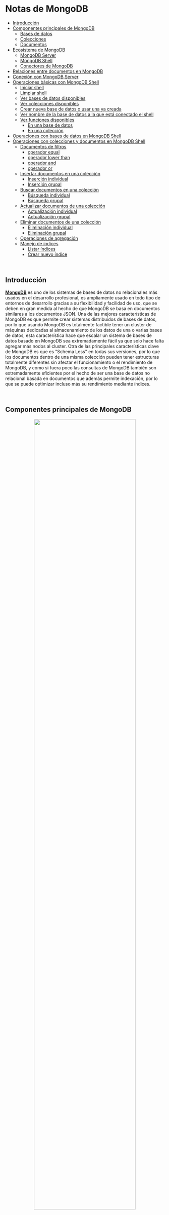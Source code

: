 # Notas de MongoDB

- [Introducción](#introducción)
- [Componentes principales de MongoDB](#componentes-principales-de-mongodb)
  - [Bases de datos](#bases-de-datos)
  - [Colecciones](#colecciones)
  - [Documentos](#documentos)
- [Ecosistema de MongoDB](#ecosistema-de-mongodb)
  - [MongoDB Server](#mongodb-server)
  - [MongoDB Shell](#mongodb-shell)
  - [Conectores de MongoDB](#conectores-de-mongodb)
- [Relaciones entre documentos en MongoDB](#relaciones-entre-documentos-en-mongodb)
- [Conexión con MongoDB Server](#conexión-con-mongodb-server)
- [Operaciones básicas con MongoDB Shell](#operaciones-básicas-con-mongodb-shell)
  - [Iniciar shell](#iniciar-shell)
  - [Limpiar shell](#limpiar-shell)
  - [Ver bases de datos disponibles](#ver-bases-de-datos-disponibles)
  - [Ver colecciones disponibles](#ver-colecciones-disponibles)
  - [Crear nueva base de datos o usar una ya creada](#crear-nueva-base-de-datos-o-usar-una-ya-creada)
  - [Ver nombre de la base de datos a la que está conectado el shell](#ver-nombre-de-la-base-de-datos-a-la-que-está-conectado-el-shell)
  - [Ver funciones disponibles](#ver-funciones-disponibles)
    - [En una base de datos](#en-una-base-de-datos)
    - [En una colección](#en-una-colección)
- [Operaciones con bases de datos en MongoDB Shell](#operaciones-con-bases-de-datos-en-mongodb-shell)
- [Operaciones con colecciones y documentos en MongoDB Shell](#operaciones-con-colecciones-y-documentos-en-mongodb-shell)
  - [Documentos de filtros](#documentos-de-filtros)
    - [operador equal](#operador-equal)
    - [operador lower than](#operador-lower-than)
    - [operador and](#operador-and)
    - [operador or](#operador-or)
  - [Insertar documentos en una colección](#insertar-documentos-en-una-colección)
    - [Inserción individual](#inserción-individual)
    - [Inserción grupal](#inserción-grupal)
  - [Buscar documentos en una colección](#buscar-documentos-en-una-colección)
    - [Búsqueda individual](#búsqueda-individual)
    - [Búsqueda grupal](#búsqueda-grupal)
  - [Actualizar documentos de una colección](#actualizar-documentos-de-una-colección)
    - [Actualización individual](#actualización-individual)
    - [Actualización grupal](#actualización-grupal)
  - [Eliminar documentos de una colección](#eliminar-documentos-de-una-colección)
    - [Eliminación individual](#eliminación-individual)
    - [Eliminación grupal](#eliminación-grupal)
  - [Operaciones de agregación](#operaciones-de-agregación)
  - [Manejo de índices](#manejo-de-índices)
    - [Listar índices](#listar-índices)
    - [Crear nuevo índice](#crear-nuevo-índice)

<br>

## Introducción

[**MongoDB**](https://docs.mongodb.com/) es uno de los sistemas de bases de datos no relacionales más usados en el desarrollo profesional, es ampliamente usado en todo tipo de entornos de desarrollo gracias a su flexibilidad y facilidad de uso, que se deben en gran medida al hecho de que MongoDB se basa en documentos similares a los documentos JSON. Una de las mejores características de MongoDB es que permite crear sistemas distribuidos de bases de datos, por lo que usando MongoDB es totalmente factible tener un cluster de máquinas dedicadas al almacenamiento de los datos de una o varias bases de datos, esta característica hace que escalar un sistema de bases de datos basado en MongoDB sea extremadamente fácil ya que solo hace falta agregar más nodos al cluster. Otra de las principales características clave de MongoDB es que es "Schema Less" en todas sus versiones, por lo que los documentos dentro de una misma colección pueden tener estructuras totalmente diferentes sin afectar el funcionamiento o el rendimiento de MongoDB, y como si fuera poco las consultas de MongoDB también son extremadamente eficientes por el hecho de ser una base de datos no relacional basada en documentos que además permite indexación, por lo que se puede optimizar incluso más su rendimiento mediante índices.

<br>

## Componentes principales de MongoDB

<p align="center">
<img src="imagenes/notas_de_mongodb/componentes_de_mongodb.svg" width="80%" height="auto"/>
</p>

<br>

### Bases de datos

Las [**bases de datos**](https://docs.mongodb.com/manual/core/databases-and-collections/#databases) en MongoDB son los espacios de almacenamiento como tal en los que se guardan las colecciones, cada base de datos tiene su propio archivo dentro del sistema de archivos del host en el que se ejecuta MongoDB, además en un cluster de MongoDB Atlas pueden haber múltiples bases de datos distribuidas o replicadas entre los diferentes nodos del cluster.

<br>

### Colecciones

Las [**colecciones**](https://docs.mongodb.com/manual/core/databases-and-collections/#collections) en MongoDB son agrupaciones de documentos, son equivalentes a las tablas de las bases de datos relacionales y además en el caso de MongoDB no se imponen esquemas fijos que deban seguir los documentos una misma colección.

<br>

### Documentos

Los [**documentos**](https://docs.mongodb.com/manual/core/document/) en MongoDB son registros dentro de cada colección, la estructura de los documentos de MongoDB es similar a la de los documentos JSON, pero en realidad son documentos BSON, que son documentos JSON binarios, usar BSON hace fácil entender la estructura de cada documento y además permite almacenar una gran variedad de tipos de datos gracias a la cantidad de formatos que soporta BSON. Los documentos además son la unidad más básica dentro de MongoDB y no pueden ser mayores a 16 megabytes.

<br>

## Ecosistema de MongoDB

<p align="center">
<img src="imagenes/notas_de_mongodb/ecosistema_mongodb.svg" width="80%" height="auto"/>
</p>

<br>

### MongoDB Server

El servidor de MongoDB es el servidor encargado de gestionar las bases de datos como tal, sus principales funciones son almacenar las bases de datos en el sistema de archivos del host, mantener disponibles las bases de datos y realizar el cruce de datos y la entrega de resultados de todas las peticiones que se le hagan. Al igual que la gran mayoría del software de código abierto el servidor de MongoDB tiene dos versiones, una versión community y una enterprise, con la diferencia de que la versión enterprise gana algunas características adicionales respecto a la versión community.

<br>

### MongoDB Shell

Es shell de MongoDB es el shell con la que se interactúa de forma directa con el servidor de MongoDB.

<br>

### Conectores de MongoDB

Los conectores de MongoDB son todas las [**bibliotecas**](https://docs.mongodb.com/drivers/) dentro de los diferentes lenguajes de programación que se usan para interactuar con el servidor de MongoDB.

<br>

## Relaciones entre documentos en MongoDB

En MongoDB y en el resto de sistemas de bases de datos no relacionales basadas en documentos suele haber solo dos formas para expresar las relaciones entre documentos, usando documentos anidados o usando referencias dentro de un documento a otro documento. Los documentos anidados suelen usarse en relaciones **uno a uno**, ya que se aprovecha más la estructura de las bases de datos no relacionales para hacer solo un scan. Si la relación es de **uno a muchos** lo adecuado es usar referencias si el documento que se va a relacionar va a estar actualizándose constantemente, ya que de esta forma las actualizaciones pueden hacerse en un solo documento y los cambios se verán reflejados en todos los documentos con los que está relacionado, usar referencias hace más lentas las búsquedas ya que no se aprovecha la estructura no relacional de MongoDB, razón por la cual hace falta hacer más de un scan a cambio de facilitar la actualización de los documentos relacionados y optimizar el almacenamiento, sin embargo es lo ideal en este tipo de escenarios. Si por el contrario el documento que se va a relacionar en una relación **uno a muchos** no se va a actualizar de forma constante se puede anidar simplemente como una copia dentro de cada documento con el que se relaciona sí no importa el almacenamiento, ya que de nuevo, de esta forma se aprovecha más la estructura de las bases de datos no relacionales para hacer un solo scan.

Ejemplo de documento anidado:

```JSON
{
    "nombre": "Pedro",
    "apellido": "Perez",
    "lugar_residencia": {
        "ciudad": "Bogotá",
        "departamento": "Cundinamarca",
        "direccion": "Calle 175 #64-11"
    },
    "edad": 36
}
```

Ejemplo de múltiples documentos anidados:

```JSON
{
    "nombre": "Pedro",
    "apellido": "Perez",
    "lugar_residencia": [
        {
            "ciudad": "Bogotá",
            "departamento": "Cundinamarca",
            "direccion": "Calle 175 #64-11"
        },
        {
            "ciudad": "Neiva",
            "departamento": "Huila",
            "direccion": "Calle 4 #17-11"
        }
    ],
    "edad": 36
}
```

Ejemplo de documento referenciado:

```JSON
{
    "id": "62a873996f6aaaa78dac39c0d5c36a39",
    "nombre": "Perez",
    "apellido": "Perez",
    "edad": 36
}
```

```JSON
{
    "autor": "62a873996f6aaaa78dac39c0d5c36a39",
    "nombre": "Perez",
    "ano_publicacion": 2021
}
```

Ejemplo de múltiples documentos referenciados:

```JSON
{
    "id": "62a873996f6aaaa78dac39c0d5c36a39",
    "nombre": "Perez",
    "apellido": "Perez",
    "edad": 36
}
```

```JSON
{
    "id": "a85ba64adf6bf75e64b221a3171b0269",
    "nombre": "Felipe",
    "apellido": "Perez",
    "edad": 32
}
```

```JSON
{
    "autor": ["62a873996f6aaaa78dac39c0d5c36a39", "a85ba64adf6bf75e64b221a3171b0269"],
    "nombre": "Perez",
    "ano_publicacion": 2021
}
```

<br>

## Conexión con MongoDB Server

Para establecer una conexión entre MongoDB con cualquier aplicación o driver, independientemente de la versión de MongoDB Server, es necesario usar un [**string de conexión en formato uri**](https://docs.mongodb.com/manual/reference/connection-string/#connection-string-uri-format), a continuación se muestra el formato estándar para establecer una conexión entre una aplicación y un MongoDB Server ambos dentro del mismo host.

```unknown
mongodb://<ip de la máquina que tiene MongoDB Server>:<puerto en el que está expuesto mongo, normalmente 27017>
```

Ejemplo:

```unknown
mongodb://127.0.0.1:27017
```

<br>

## Operaciones básicas con MongoDB Shell

El shell de MongoDB o [**MongoDB Shell**](https://docs.mongodb.com/manual/mongo/) es una interfaz interactiva basada en JavaScript que se usa para interactuar de forma directa con el MongoDB Server mediante la terminal, al ser un shell basado en JavaScript el shell de MongoDB permite usar comandos con sintaxis de [**shell**](https://docs.mongodb.com/manual/reference/program/mongo/#mongodb-binary-bin.mongo) o comandos con sintaxis de [**JavaScript**](https://docs.mongodb.com/manual/reference/method/), sin embargo la mayoría de las operaciones sólo están disponibles usando la sintaxis de JavaScript, además de poder realizar acciones simples en MongoDB Shell también se pueden crear [**scripts**](https://docs.mongodb.com/manual/tutorial/write-scripts-for-the-mongo-shell/) basados en JavaScript que se ejecuten sobre el shell de MongoDB, por lo que se pueden automatizar varios tipos de tareas o consultas en usando JavaScript.

<br>

### Iniciar shell

```unknown
mongo
```

<br>

### Limpiar shell

```unknown
ctrl + l
```

```unknown
cls
```

<br>

### Ver bases de datos disponibles

```unknown
show databases
```

```unknown
show dbs
```

<br>

### Ver colecciones disponibles

```unknown
show collections
```

<br>

### Crear nueva base de datos o usar una ya creada

```unknown
use <nombre de la nueva base de datos>
```

Ejemplo:

```unknown
use db
```

<br>

### Ver nombre de la base de datos a la que está conectado el shell

```unknown
db
```

<br>

### Ver funciones disponibles

#### En una base de datos

```unknown
<nombre de la base de datos>.help()
```

Ejemplo:

```JavaScript
db.help()
```

#### En una colección

```unknown
<nombre de la base de datos>.<nombre de la colección>.help()
```

Ejemplo:

```JavaScript
db.inventory.help()
```

<br>

## Operaciones con bases de datos en MongoDB Shell

<br>

## Operaciones con colecciones y documentos en MongoDB Shell

<br>

### Documentos de filtros

Los documentos de filtros son parte fundamental de la mayoría de las operaciones [**CRUD**](https://docs.mongodb.com/manual/crud/) com MongoDB, ya que permiten, como su nombre indica, filtrar los documentos resultantes de una búsqueda, para esto MongoDB dispone de varios [**operadores**](https://docs.mongodb.com/manual/reference/operator/) que se usan en el MongoDB Shell para realizar todo tipo de operaciones necesarias para filtrar datos, a continuación se muestran algunos ejemplos de la sintaxis de algunos de los operadores más comunes.

#### operador equal

```JavaScript
db.inventory.find(
    {item: "canvas"}
)
```

#### operador lower than

```JavaScript
db.inventory.find(
    qty: {$lt:30}
)
```

#### operador and

```JavaScript
db.inventory.find(
    {
        item: "canvas",
        qty: {$lt:30}
    }
)
```

#### operador or

```JavaScript
db.inventory.find(
    {
        $or:[
            {status: "A"},
            {qty: {$lt:30}}
            ]
    }
)
```

<br>

### Insertar documentos en una colección

MongoDB por defecto no crea bases de datos vacías, por lo que es necesario luego de crear una nueva base de datos crear al menos una colección y un documento, si la colección en la que se quiere insertar el documento no existe MongoDB crea una nueva colección con el nombre indicado.\
Al insertar un documento el id se puede especificar usando el tag **\_id**, si no se indica el id del documento usando este tag MongoDB asigna al documento un id por defecto, además el id no se puede repetir, por lo que si se ingresa un documento con un id que ya existe la operación fallará, por lo que es una buena práctica dejar que MongoDB genere el id de forma automática.

#### Inserción individual

```unknown
<nombre de la base de datos>.<nombre de la colección>.insertOne(<documento en formato JSON>)
```

Ejemplo:

```JavaScript
db.inventory.insertOne(
    {size: {h: 28, w: 35.5, uom: "cm"}, tags: ["cotton"], item: "canvas", qty: 100}
)
```

#### Inserción grupal

```unknown
<nombre de la base de datos>.<nombre de la colección>.insertMany(<arreglo de documentos en formato JSON>)
```

Ejemplo:

```JavaScript
db.inventory.insertMany(
    [
        {item: "sketch pad", qty: 95, size: {h: 22.85, w: 30.5, uom: "cm"}, status: "A"},
        {item: "postcard", qty: 45, size: {h: 10, w: 15.25, uom: "cm"}, status: "A"},
        {item: "sketchbook", qty: 80, size: {h: 14, w: 21, uom: "cm"}, status: "A"}
    ]
)
```

<br>

### Buscar documentos en una colección

#### Búsqueda individual

```unknown
<nombre de la base de datos>.<nombre de la colección>.findOne(<documento de filtros en formato JSON>, <proyección en formato JSON>)
```

Ejemplo:

```JavaScript
db.inventory.findOne(
    {item: "canvas"},
    {_id:0, item:1, status:1}
)
```

En el ejemplo anterior se usa una proyección y un filtro, el filtro **({item: "canvas"})** se usa para retornar solamente los documentos que cumplan con ciertos parámetros y la proyección **({\_id:0, item:1, status:1})** asegura que se muestren solo ciertos campos de los documentos retornados, los filtros son parte fundamental de cualquier operación de búsqueda, mientras que las proyecciones pueden facilitar en gran medida la lectura de los resultados omitiendo la información innecesaria.\
Al usar el método **findOne** solamente se retorna el primer documento que cumpla con las condiciones de la búsqueda según el orden natural de los documentos de MongoDB.

#### Búsqueda grupal

```unknown
<nombre de la base de datos>.<nombre de la colección>.find(<documento de filtros en formato JSON>, <proyección en formato JSON>)
```

Ejemplo:

```JavaScript
db.inventory.find(
    {item: "canvas"},
    {_id:0, item:1, status:1}
)
```

Al usar el método **find** se retornan todos los documento que cumpla con las condiciones de la búsqueda, el método **find** al igual que el método **findOne** y la gran mayoría de los métodos de búsqueda en MongoDB admite el uso de filtros y proyecciones.

El método find además se puede combinar con otros métodos como:

- **pretty():** para imprimir de una forma más legible los documentos resultantes de la búsqueda.
- **count():** para contar el número de documentos resultantes de la búsqueda.
- **explain('executionStats'):** Muestra las estadísticas de la ejecución del query.

<br>

### Actualizar documentos de una colección

#### Actualización individual

```unknown
<nombre de la base de datos>.<nombre de la colección>.updateOne(<documento de filtros en formato JSON>, <JSON>)
```

Ejemplo:

```JavaScript
db.inventory.updateOne(
    {
        status: "A"
    },
    {
        $set: {status: "B"},
    }
)
```

#### Actualización grupal

```unknown
<nombre de la base de datos>.<nombre de la colección>.updateMany(<documento de filtros en formato JSON>, <JSON>)
```

Ejemplo:

```JavaScript
db.inventory.updateMany(
    {
        status: "A"
    },
    {
        $set: {status: "B"},
    }
)
```

<br>

### Eliminar documentos de una colección

#### Eliminación individual

```unknown
<nombre de la base de datos>.<nombre de la colección>.deleteOne(<documento de filtros en formato JSON>)
```

Ejemplo:

```JavaScript
db.inventory.deleteOne(
    {status: "B"}
)
```

El documento eliminado con deleteOne siempre es el primer documento que cumple con las condiciones del JSON de filtros según el orden natural de MongoDB.

#### Eliminación grupal

```unknown
<nombre de la base de datos>.<nombre de la colección>.deleteMany(<documento de filtros en formato JSON>)
```

Ejemplo:

```JavaScript
db.inventory.deleteMany(
    {status: "B"}
)
```

<br>

### Operaciones de agregación

Las [**agregaciones**](https://docs.mongodb.com/manual/aggregation/) en MongoDB son operaciones avanzadas que se pueden realizar en MongoDB.

<br>

### Manejo de índices

Los [**índices**](https://docs.mongodb.com/manual/indexes/) en MongoDB se usan para evitar que MongoDB tenga que hacer un escaneo completo de toda una colección en búsqueda de un elemento, facilitando así los querys, los tipos de índices disponibles en MongoDB se listan a continuación.

- **De un solo campo:**
- **Multi llave:**
- **Compuestos:**
- **Geoespaciales:**
- **De texto:**
- **Hashed:**

#### Listar índices

```unknown
<nombre de la base de datos>.<nombre de la colección>.getIndexes()
```

Ejemplo:

```JavaScript
db.inventory.getIndexes()
```

#### Crear nuevo índice

```unknown
<nombre de la base de datos>.<nombre de la colección>.createIndex({<nombre del campo que se usará como índice>:<tipo de índice>})
```

Ejemplo:

```JavaScript
db.inventory.createIndex({nombre: "text"})
```

<br>

